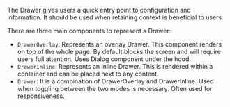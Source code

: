 The Drawer gives users a quick entry point to configuration and information. It should be used when retaining context is beneficial to users.

There are three main components to represent a Drawer:

- `DrawerOverlay`: Represents an overlay Drawer. This component renders on top of the whole page. By default blocks the screen and will require users full attention. Uses Dialog component under the hood.
- `DrawerInline`: Represents an inline Drawer. This is rendered within a container and can be placed next to any content.
- `Drawer`: It is a combination of DrawerOverlay and DrawerInline. Used when toggling between the two modes is necessary. Often used for responsiveness.
